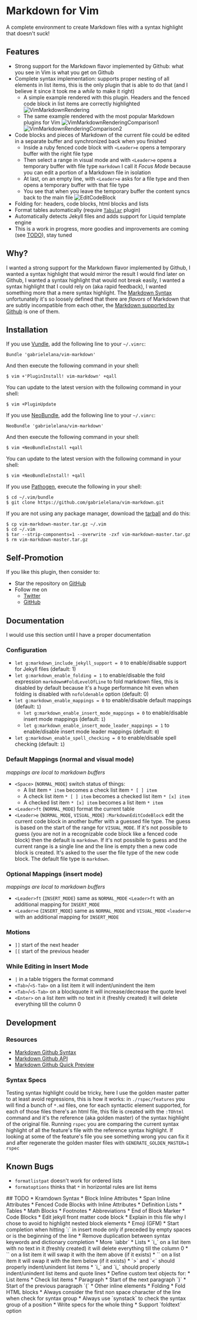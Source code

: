 # Markdown for Vim
A complete environment to create Markdown files with a syntax highlight that doesn't suck!

## Features
* Strong support for the Markdown flavor implemented by Github: what you see in Vim is what you get on Github
* Complete syntax implementation: supports proper nesting of all elements in list items, this is the only plugin that is able to do that (and I believe it since it took me a *while* to make it right)
  * A simple example rendered with this plugin. Headers and the fenced code block in list items are correctly highlighted
    ![VimMarkdownRendering](https://github.com/gabrielelana/vim-markdown/raw/master/images/vim_markdown_rendering.png)
  * The same example rendered with the most popular Markdown plugins for Vim
    ![VimMarkdownRenderingComparison1](https://github.com/gabrielelana/vim-markdown/raw/master/images/vim_markdown_rendering_comparison_1.png)
    ![VimMarkdownRenderingComparison2](https://github.com/gabrielelana/vim-markdown/raw/master/images/vim_markdown_rendering_comparison_2.png)
* Code blocks and pieces of Markdown of the current file could be edited in a separate buffer and synchronized back when you finished
  * Inside a ruby fenced code block with `<Leader>e` opens a temporary buffer with the right file type
  * Then select a range in visual mode and with `<Leader>e` opens a temporary buffer with file type `markdown` I call it *Focus Mode* because you can edit a portion of a Markdown file in isolation
  * At last, on an empty line, with `<Leader>e` asks for a file type and then opens a temporary buffer with that file type
  * You see that when you leave the temporary buffer the content syncs back to the main file
  ![EditCodeBlock](https://github.com/gabrielelana/vim-markdown/raw/master/images/vim_markdown_edit_code_block.gif)
* Folding for: headers, code blocks, html blocks and lists
* Format tables automatically (require [`Tabular`](https://github.com/godlygeek/tabular) plugin)
* Automatically detects Jekyll files and adds support for Liquid template engine
* This is a work in progress, more goodies and improvements are coming (see [TODO](#TODO)), stay tuned


## Why?
I wanted a strong support for the Markdown flavor implemented by Github, I wanted a syntax highlight that would mirror the result I would find later on Github, I wanted a syntax highlight that would not break easily, I wanted a syntax highlight that I could rely on (aka rapid feedback), I wanted something more that a mere syntax highlight. The [Markdown Syntax](http://daringfireball.net/projects/markdown/syntax) unfortunately it's so loosely defined that there are *flavors* of Markdown that are subtly incompatible from each other, the [Markdown supported by Github](https://help.github.com/articles/github-flavored-markdown) is one of them.


## Installation
If you use [Vundle](https://github.com/gmarik/vundle), add the following line to your `~/.vimrc`:

    Bundle 'gabrielelana/vim-markdown'

And then execute the following command in your shell:

    $ vim +'PluginInstall! vim-markdown' +qall

You can update to the latest version with the following command in your shell:

    $ vim +PluginUpdate

If you use [NeoBundle](https://github.com/Shougo/neobundle.vim), add the following line to your `~/.vimrc`:

    NeoBundle 'gabrielelana/vim-markdown'

And then execute the following command in your shell:

    $ vim +NeoBundleInstall +qall

You can update to the latest version with the following command in your shell:

    $ vim +NeoBundleInstall! +qall

If you use [Pathogen](https://github.com/tpope/vim-pathogen), execute the following in your shell:

    $ cd ~/.vim/bundle
    $ git clone https://github.com/gabrielelana/vim-markdown.git

If you are not using any package manager, download the [tarball](https://github.com/gabrielelana/vim-markdown/archive/master.tar.gz) and do this:

    $ cp vim-markdown-master.tar.gz ~/.vim
    $ cd ~/.vim
    $ tar --strip-components=1 --overwrite -zxf vim-markdown-master.tar.gz
    $ rm vim-markdown-master.tar.gz


## Self-Promotion
If you like this plugin, then consider to:
* Star the repository on [GitHub](https://github.com/gabrielelana/vim-markdown)
* Follow me on
  * [Twitter](http://twitter.com/gabrielelana)
  * [GitHub](https://github.com/gabrielelana)


## Documentation
I would use this section until I have a proper documentation

### Configuration
* `let g:markdown_include_jekyll_support = 0` to enable/disable support for Jekyll files (default: 1)
* `let g:markdown_enable_folding = 1` to enable/disable the fold expression `markdown#FoldLevelOfLine` to fold markdown files, this is disabled by default because it's a huge performance hit even when folding is disabled with `nofoldenable` option (default: 0)
* `let g:markdown_enable_mappings = 0` to enable/disable default mappings (default: `1`)
  * `let g:markdown_enable_insert_mode_mappings = 0` to enable/disable insert mode mappings (default: `1`)
  * `let g:markdown_enable_insert_mode_leader_mappings = 1` to enable/disable insert mode leader mappings (default: `0`)
* `let g:markdown_enable_spell_checking = 0` to enable/disable spell checking (default: `1`)

### Default Mappings (normal and visual mode)
_mappings are local to markdown buffers_
* `<Space>` (`NORMAL_MODE`) switch status of things:
  * A list item `* item` becomes a check list item `* [ ] item`
  * A check list item `* [ ] item` becomes a checked list item `* [x] item`
  * A checked list item `* [x] item` becomes a list item `* item`
* `<Leader>ft` (`NORMAL_MODE`) format the current table
* `<Leader>e` (`NORMAL_MODE`, `VISUAL_MODE`) `:MarkdownEditCodeBlock` edit the current code block in another buffer with a guessed file type. The guess is based on the start of the range for `VISUAL_MODE`. If it's not possibile to guess (you are not in a recognizable code block like a fenced code block) then the default is `markdown`. If it's not possibile to guess and the current range is a single line and the line is empty then a new code block is created. It's asked to the user the file type of the new code block. The default file type is `markdown`.

### Optional Mappings (insert mode)
_mappings are local to markdown buffers_
* `<Leader>ft` (`INSERT_MODE`) same as `NORMAL_MODE` `<Leader>ft` with an additional mapping for `INSERT_MODE`
* `<Leader>e` (`INSERT_MODE`) same as `NORMAL_MODE` and `VISUAL_MODE` `<leader>e` with an additional mapping for `INSERT_MODE`

### Motions
* `]]` start of the next header
* `[[` start of the previous header

### While Editing in Insert Mode
* `|` in a table triggers the format command
* `<Tab>`/`<S-Tab>` on a list item it will indent/unindent the item
* `<Tab>`/`<S-Tab>` on a blockquote it will increase/decrease the quote level
* `<Enter>` on a list item with no text in it (freshly created) it will delete everything till the column 0


## Development
### Resources
* [Markdown Github Syntax](https://help.github.com/articles/github-flavored-markdown)
* [Markdown Github API](http://developer.github.com/v3/markdown)
* [Markdown Github Quick Preview](http://github-markdown-preview.heroku.com/)

### Syntax Specs
Testing syntax highlight could be tricky, here I use the golden master patter to at least avoid regressions, this is how it works: in `./rspec/features` you will find a bunch of `*.md` files, one for each syntactic element supported, for each of those files there's an html file, this file is created with the `:TOhtml` command and it's the reference (aka golden master) of the syntax highlight of the original file. Running `rspec` you are comparing the current syntax highlight of all the feature's file with the reference syntax highlight. If looking at some of the feature's file you see something wrong you can fix it and after regenerate the golden master files with `GENERATE_GOLDEN_MASTER=1 rspec`


## Known Bugs
* `formatlistpat` doesn't work for ordered lists
* `formatoptions` thinks that `*` in horizontal rules are list items


<a name="TODO" />
## TODO
* Kramdown Syntax
  * Block Inline Attributes
  * Span Inline Attributes
  * Fenced Code Blocks with Inline Attributes
  * Definition Lists
  * Tables
  * Math Blocks
  * Footnotes
  * Abbreviations
  * End of Block Marker
* Code Blocks
  * Edit jekyll front matter code block
  * Explain in this file why I chose to avoid to highlight nested block elements
* Emoji (GFM)
  * Start completion when hitting `:` in insert mode only if preceded by empty spaces or is the beginning of the line
  * Remove duplication between syntax keywords and dictionary completion
  * More `iabbr`
* Lists
  * `i_<BS>` on a list item with no text in it (freshly created) it will delete everything till the column 0
  * `<C-K>` on a list item it will swap it with the item above (if it exists)
  * `<C-J>` on a list item it will swap it with the item below (if it exists)
  * `>` and `<` should properly indent/unindent list items
  * `i_<C-D>` and `i_<C-T>` should properly indent/unindent list items and quote lines
* Define custom text objects for:
  * List items
  * Check list items
  * Paragraph
    * Start of the next paragraph `}`
    * Start of the previous paragraph `{`
  * Other inline elements
* Folding
  * Fold HTML blocks
  * Always consider the first non space character of the line when check for syntax group
  * Always use `synstack` to check the syntax group of a position
  * Write specs for the whole thing
  * Support `foldtext` option
